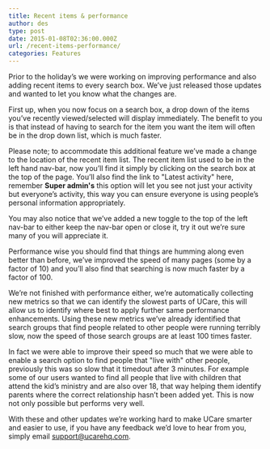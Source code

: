 ```yaml
---
title: Recent items & performance
author: des
type: post
date: 2015-01-08T02:36:00.000Z
url: /recent-items-performance/
categories: Features
---
```


Prior to the holiday’s we were working on improving performance and also adding recent items to every search box. We’ve just released those updates and wanted to let you know what the changes are.

First up, when you now focus on a search box, a drop down of the items you’ve recently viewed/selected will display immediately. The benefit to you is that instead of having to search for the item you want the item will often be in the drop down list, which is much faster.

Please note; to accommodate this additional feature we’ve made a change to the location of the recent item list. The recent item list used to be in the left hand nav-bar, now you’ll find it simply by clicking on the search box at the top of the page. You’ll also find the link to "Latest activity" here, remember **Super admin's** this option will let you see not just your activity but everyone’s activity, this way you can ensure everyone is using people’s personal information appropriately.

You may also notice that we’ve added a new toggle to the top of the left nav-bar to either keep the nav-bar open or close it, try it out we’re sure many of you will appreciate it.

Performance wise you should find that things are humming along even better than before, we’ve improved the speed of many pages (some by a factor of 10) and you’ll also find that searching is now much faster by a factor of 100.

We’re not finished with performance either, we’re automatically collecting new metrics so that we can identify the slowest parts of UCare, this will allow us to identify where best to apply further same performance enhancements. Using these new metrics we’ve already identified that search groups that find people related to other people were running terribly slow, now the speed of those search groups are at least 100 times faster.

In fact we were able to improve their speed so much that we were able to enable a search option to find people that "live with" other people, previously this was so slow that it timedout after 3 minutes. For example some of our users wanted to find all people that live with children that attend the kid’s ministry and are also over 18, that way helping them identify parents where the correct relationship hasn’t been added yet. This is now not only possible but performs very well.

With these and other updates we’re working hard to make UCare smarter and easier to use, if you have any feedback we’d love to hear from you, simply email support@ucarehq.com.